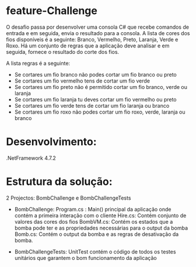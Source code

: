 # feature-Challenge
O desafio passa por desenvolver uma consola C# que recebe comandos de entrada e em seguida, envia o resultado para a consola. 
A lista de cores dos fios disponíveis é a seguinte:
Branco, Vermelho, Preto, Laranja, Verde e Roxo.
Há um conjunto de regras que a aplicação deve analisar e em seguida, fornece o resultado do corte dos fios. 

A lista regras é a seguinte:
* Se cortares um fio branco não podes cortar um fio branco ou preto
* Se cortares um fio vermelho tens de cortar um fio verde
* Se cortares um fio preto não é permitido cortar um fio branco, verde ou laranja 
* Se cortares um fio laranja tu deves cortar um fio vermelho ou preto 
* Se cortares um fio verde tens de cortar um fio laranja ou branco 
* Se cortares um fio roxo não podes cortar um fio roxo, verde, laranja ou branco

# Desenvolvimento:
.NetFramework 4.7.2

# Estrutura da solução:
2 Projectos: BombChallenge e BombChallengeTests

* BombChallenge:
Program.cs : Main() principal da aplicação onde contém a primeira interação com o cliente
Hire.cs: Contém conjunto de valores das cores dos fios
BombVM.cs: Contém os estados que a bomba pode ter e as propriedades necessárias para o output da bomba
Bomb.cs: Contém o output da bomba e as regras de desativação da bomba.


* BombChallengeTests:
UnitTest contém o código de todos os testes unitários que garantem o bom funcionamento da aplicação
